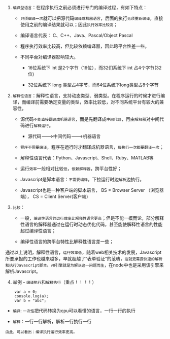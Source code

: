 1. `编译型语言`：在程序执行之前必须进行专门的编译过程，有如下特点：

    * `只须编译一次`就可以把源代码`编译成机器语言`，后面的执行`无须重新编译`，直接使用之前的编译结果就可以；因此`执行效率比较高`；

    * 编译语言代表： C、C++、Java、Pascal/Object Pascal

    * 程序执行效率比较高，但比较依赖编译器，因此跨平台性差一些。

    * 不同平台对编译器影响较大。

        * 16位系统下 int 是2个字节（16位），而32们系统下 int 占4个字节(32位)

        * 32位系统下 long 类型占4字节，而64位系统下long类型占8个字节


2. `解释性语言`：解释性语言，支持动态类型、弱类型。在程序运行的时候才进行编译，而编译前需要确定变量的类型，效率比较低，对不同系统平台有较大的兼容性。

    * 源代码`不能直接翻译成机器语言`，而是先翻译成`中间代码`，再由`解释器`对中间代码进行`解释运行`。

        * 源代码--->中间代码--->机器语言 

    * `程序不需要编译`，程序在运行时才翻译成机器语言，`每执行一次都要翻译一次`；

    * 解释性语言代表：Python、Javascript、Shell、Ruby、MATLAB等

    * 运行`效率`一般相对比较`低`，`依赖解释器`，跨平台性好；

    * Javascript是脚本语言：`不需要编译`，下拉运行时边`解析`边执行。

    * Javascript也是一种客户端的脚本语言， BS = Browser Server （浏览器端）， CS = Client Server(客户端)


3. `比较`：      

    * 一般，`编译性语言的运行效率比解释性语言更高`；但是不能一概而论，部分解释性语言的解释器通过在运行时动态优化代码，甚至能使解释性语言的性能超过编译性语言；

    * 编译性语言的跨平台特性比解释性语言差一些；

通过以上说明，解释性语言，`运行效率低`，随着web相关技术的发展，Javascript所要承担的工作也越来越多，早就超越了“表单验证”的范畴，`这就更需要快速的解析和执行Javascript脚本。v8引擎就是为解决这一问题而生`，在node中也是采用该引擎来解析Javascript。    

4. 举例 - `编译执行`和`解释执行`（重点！！！！）

```
    var a = 0;
    console.log(a);
    var b = "abc";
```

   * `编译`: `一次性`把代码转换为cpu可以看懂的语言，一行一行的执行

   * `解释`：一行一行解析，解析一行执行一行

    由此，可以看出：编译执行运行效率更高。

